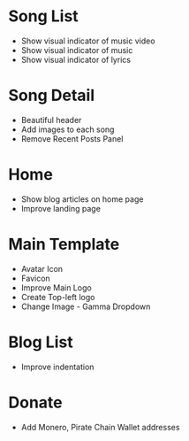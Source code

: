 # Song List

* Show visual indicator of music video
* Show visual indicator of music 
* Show visual indicator of lyrics

# Song Detail

* Beautiful header
* Add images to each song
* Remove Recent Posts Panel

# Home

* Show blog articles on home page
* Improve landing page

# Main Template

* Avatar Icon
* Favicon
* Improve Main Logo
* Create Top-left logo
* Change Image - Gamma Dropdown

# Blog List

* Improve indentation

# Donate

* Add Monero, Pirate Chain Wallet addresses
